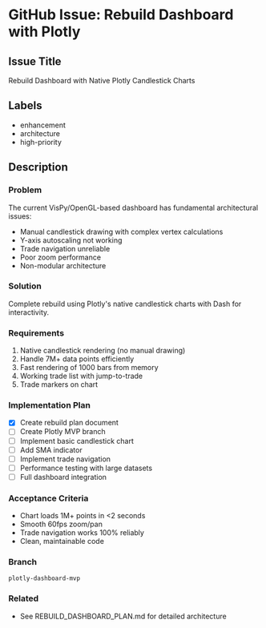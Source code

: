 # GitHub Issue: Rebuild Dashboard with Plotly

## Issue Title
Rebuild Dashboard with Native Plotly Candlestick Charts

## Labels
- enhancement
- architecture
- high-priority

## Description

### Problem
The current VisPy/OpenGL-based dashboard has fundamental architectural issues:
- Manual candlestick drawing with complex vertex calculations
- Y-axis autoscaling not working
- Trade navigation unreliable
- Poor zoom performance
- Non-modular architecture

### Solution
Complete rebuild using Plotly's native candlestick charts with Dash for interactivity.

### Requirements
1. Native candlestick rendering (no manual drawing)
2. Handle 7M+ data points efficiently
3. Fast rendering of 1000 bars from memory
4. Working trade list with jump-to-trade
5. Trade markers on chart

### Implementation Plan
- [x] Create rebuild plan document
- [ ] Create Plotly MVP branch
- [ ] Implement basic candlestick chart
- [ ] Add SMA indicator
- [ ] Implement trade navigation
- [ ] Performance testing with large datasets
- [ ] Full dashboard integration

### Acceptance Criteria
- Chart loads 1M+ points in <2 seconds
- Smooth 60fps zoom/pan
- Trade navigation works 100% reliably
- Clean, maintainable code

### Branch
`plotly-dashboard-mvp`

### Related
- See REBUILD_DASHBOARD_PLAN.md for detailed architecture